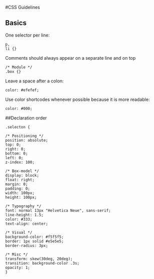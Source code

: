 #CSS Guidelines


## Basics

One selector per line:
```
p,
li {}
```

Comments should always appear on a separate line and on top

```
/* Module */
.box {}
```

Leave a space after a colon:

```
color: #efefef;
```

Use color shortcodes whenever possible because it is more readable:

```
color: #000;
```

##Declaration order


```
.selecton {

/* Positioning */
position: absolute;
top: 0;
right: 0;
bottom: 0;
left: 0;
z-index: 100;

/* Box-model */
display: block;
float: right;
margin: 0;
padding: 0;
width: 100px;
height: 100px;

/* Typography */
font: normal 13px "Helvetica Neue", sans-serif;
line-height: 1.5;
color: #333;
text-align: center;

/* Visual */
background-color: #f5f5f5;
border: 1px solid #e5e5e5;
border-radius: 3px;

/* Misc */
transform: skew(30deg, 20deg);
transition: background-color .3s;
opacity: 1;
}
```